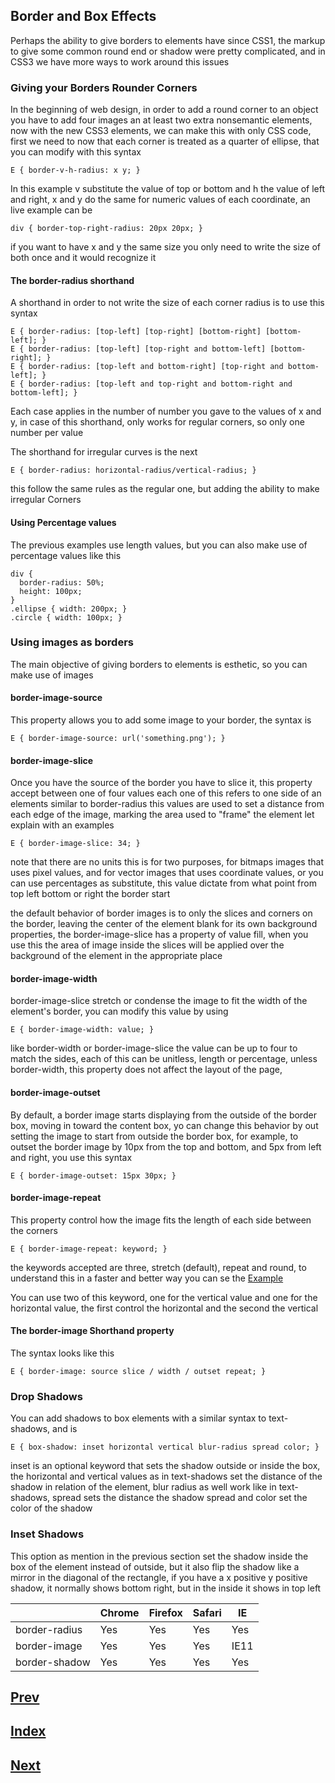## Border and Box Effects

Perhaps the ability to give borders to elements have since CSS1, the markup to give some common round end or shadow were pretty complicated, and in CSS3 we have more ways to work around this issues

### Giving your Borders Rounder Corners

In the beginning of web design, in order to add a round corner to an object you have to add four images an at least two extra nonsemantic elements, now with the new CSS3 elements, we can make this with only CSS code, first we need to now that each corner is treated as a quarter of ellipse, that you can modify with this syntax

```
E { border-v-h-radius: x y; }
```

In this example v substitute the value of top or bottom and h the value of left and right, x and y do the same for numeric values of each coordinate, an live example can be

```
div { border-top-right-radius: 20px 20px; }
```

if you want to have x and y the same size you only need to write the size of both once and it would recognize it

#### The border-radius shorthand

A shorthand in order to not write the size of each corner radius is to use this syntax

```
E { border-radius: [top-left] [top-right] [bottom-right] [bottom-left]; }
E { border-radius: [top-left] [top-right and bottom-left] [bottom-right]; }
E { border-radius: [top-left and bottom-right] [top-right and bottom-left]; }
E { border-radius: [top-left and top-right and bottom-right and bottom-left]; }
```

Each case applies in the number of number you gave to the values of x and y, in case of this shorthand, only works for regular corners, so only one number per value

The shorthand for irregular curves is the next

```
E { border-radius: horizontal-radius/vertical-radius; }
```

this follow the same rules as the regular one, but adding the ability to make irregular Corners

#### Using Percentage values

The previous examples use length values, but you can also make use of percentage values like this

```
div {
  border-radius: 50%;
  height: 100px;
}
.ellipse { width: 200px; }
.circle { width: 100px; }
```

### Using images as borders

The main objective of giving borders to elements is esthetic, so you can make use of images

#### border-image-source

This property allows you to add some image to your border, the syntax is

```
E { border-image-source: url('something.png'); }
```

#### border-image-slice

Once you have the source of the border you have to slice it, this property accept between one of four values each one of this refers to one side of an elements similar to border-radius this values are used to set a distance from each edge of the image, marking the area used to "frame" the element let explain with an examples

```
E { border-image-slice: 34; }
```

 note that there are no units this is for two purposes, for bitmaps images that uses pixel values, and for vector images that uses coordinate values, or you can use percentages as substitute, this value dictate from what point from top left bottom or right the border start

 the default behavior of border images is to only the slices and corners on the border, leaving the center of the element blank for its own background properties, the border-image-slice has a property of value fill, when you use this the area of image inside the slices will be applied over the background of the element in the appropriate place

#### border-image-width

border-image-slice stretch or condense the image to fit the width of the element's border, you can modify this value by using

```
E { border-image-width: value; }
```

like border-width or border-image-slice the value can be up to four to match the sides, each of this can be unitless, length or percentage, unless border-width, this property does not affect the layout of the page,

#### border-image-outset

By default, a border image starts displaying from the outside of the border box, moving in toward the content box, yo can change this behavior by out setting the image to start from outside the border box, for example, to outset the border image by 10px from the top and bottom, and 5px from left and right, you use this syntax

```
E { border-image-outset: 15px 30px; }
```

#### border-image-repeat

This property control how the image fits the length of each side between the corners

```
E { border-image-repeat: keyword; }
```

the keywords accepted are three, stretch (default), repeat and round, to understand this in a faster and better way you can se the [Example](https://github.com/IIKUYY/CSS/tree/main/Chapter9/Resorces/Reference.png)

You can use two of this keyword, one for the vertical value and one for the horizontal value, the first control the horizontal and the second the vertical

#### The border-image Shorthand property

The syntax looks like this

```
E { border-image: source slice / width / outset repeat; }
```

### Drop Shadows

You can add shadows to box elements with a similar syntax to text-shadows, and is

```
E { box-shadow: inset horizontal vertical blur-radius spread color; }
```

inset is an optional keyword that sets the shadow outside or inside the box, the horizontal and vertical values as in text-shadows set the distance of the shadow in relation of the element, blur radius as well work like in text-shadows, spread sets the distance the shadow spread and color set the color of the shadow

### Inset Shadows

This option as mention in the previous section set the shadow inside the box of the element instead of outside, but it also flip the shadow like a mirror in the diagonal of the rectangle, if you have a x positive y positive shadow, it normally shows bottom right, but in the inside it shows in top left

|                   | Chrome | Firefox | Safari |   IE |
| ----------------- | ------ | ------- | ------ | ---- |
| border-radius     |   Yes  |    Yes  |   Yes  |  Yes |
| border-image      |   Yes  |    Yes  |   Yes  | IE11 |
| border-shadow     |   Yes  |    Yes  |   Yes  |  Yes |


## [Prev](https://github.com/IIKUYY/CSS/tree/main/Chapter8/Ch8.md)
## [Index](https://github.com/IIKUYY/CSS/tree/main/index.md)
## [Next](https://github.com/IIKUYY/CSS/tree/main/Chapter10/Ch10.md)
